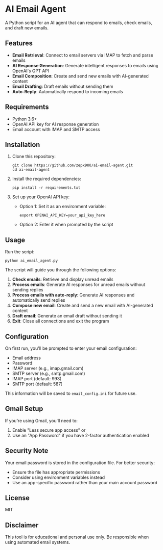 # AI Email Agent

A Python script for an AI agent that can respond to emails, check emails, and draft new emails.

## Features

- **Email Retrieval**: Connect to email servers via IMAP to fetch and parse emails
- **AI Response Generation**: Generate intelligent responses to emails using OpenAI's GPT API
- **Email Composition**: Create and send new emails with AI-generated content
- **Email Drafting**: Draft emails without sending them
- **Auto-Reply**: Automatically respond to incoming emails

## Requirements

- Python 3.6+
- OpenAI API key for AI response generation
- Email account with IMAP and SMTP access

## Installation

1. Clone this repository:
   ```
   git clone https://github.com/zepx900/ai-email-agent.git
   cd ai-email-agent
   ```

2. Install the required dependencies:
   ```
   pip install -r requirements.txt
   ```

3. Set up your OpenAI API key:
   - Option 1: Set it as an environment variable:
     ```
     export OPENAI_API_KEY=your_api_key_here
     ```
   - Option 2: Enter it when prompted by the script

## Usage

Run the script:
```
python ai_email_agent.py
```

The script will guide you through the following options:

1. **Check emails**: Retrieve and display unread emails
2. **Process emails**: Generate AI responses for unread emails without sending replies
3. **Process emails with auto-reply**: Generate AI responses and automatically send replies
4. **Compose new email**: Create and send a new email with AI-generated content
5. **Draft email**: Generate an email draft without sending it
6. **Exit**: Close all connections and exit the program

## Configuration

On first run, you'll be prompted to enter your email configuration:
- Email address
- Password
- IMAP server (e.g., imap.gmail.com)
- SMTP server (e.g., smtp.gmail.com)
- IMAP port (default: 993)
- SMTP port (default: 587)

This information will be saved to `email_config.ini` for future use.

## Gmail Setup

If you're using Gmail, you'll need to:
1. Enable "Less secure app access" or
2. Use an "App Password" if you have 2-factor authentication enabled

## Security Note

Your email password is stored in the configuration file. For better security:
- Ensure the file has appropriate permissions
- Consider using environment variables instead
- Use an app-specific password rather than your main account password

## License

MIT

## Disclaimer

This tool is for educational and personal use only. Be responsible when using automated email systems.